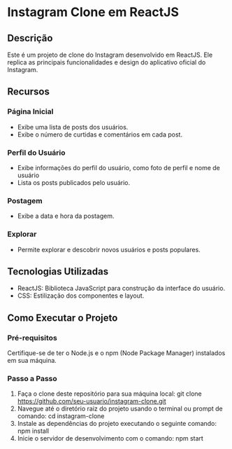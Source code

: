 # Instagram Clone em ReactJS

## Descrição
Este é um projeto de clone do Instagram desenvolvido em ReactJS. Ele replica as principais funcionalidades e design do aplicativo oficial do Instagram.

## Recursos

### Página Inicial
- Exibe uma lista de posts dos usuários.
- Exibe o número de curtidas e comentários em cada post.

### Perfil do Usuário
- Exibe informações do perfil do usuário, como foto de perfil e nome de usuário
- Lista os posts publicados pelo usuário.

### Postagem
- Exibe a data e hora da postagem.

### Explorar
- Permite explorar e descobrir novos usuários e posts populares.


## Tecnologias Utilizadas
- ReactJS: Biblioteca JavaScript para construção da interface do usuário.
- CSS: Estilização dos componentes e layout.

## Como Executar o Projeto

### Pré-requisitos
Certifique-se de ter o Node.js e o npm (Node Package Manager) instalados em sua máquina.

### Passo a Passo
1. Faça o clone deste repositório para sua máquina local:
   git clone https://github.com/seu-usuario/instagram-clone.git
2. Navegue até o diretório raiz do projeto usando o terminal ou prompt de comando: cd instagram-clone
3. Instale as dependências do projeto executando o seguinte comando:  npm install
4. Inicie o servidor de desenvolvimento com o comando: npm start

